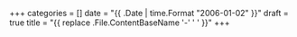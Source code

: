 +++
categories = []
date = "{{ .Date | time.Format "2006-01-02" }}"
draft = true
title = "{{ replace .File.ContentBaseName '-' ' ' }}"
+++
